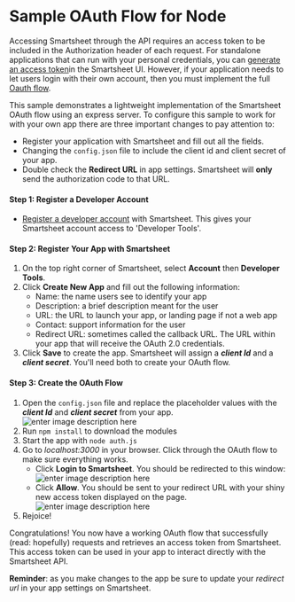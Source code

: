 
# Sample OAuth Flow for Node
Accessing Smartsheet through the API requires an access token to be included in the Authorization header of each request. For standalone applications that can run with your personal credentials, you can [generate an access token](https://smartsheet-platform.github.io/api-docs/#authentication-and-access-tokens)in the Smartsheet UI. However, if your application needs to let users login with their own account, then you must implement the full [Oauth flow](https://smartsheet-platform.github.io/api-docs/#oauth-flow).

This sample demonstrates a lightweight implementation of the Smartsheet OAuth flow using an express server. To configure this sample to work for with your own app there are three important changes to pay attention to:
- Register your application with Smartsheet and fill out all the fields. 
- Changing the `config.json` file to include the client id and client secret of your app.
- Double check the **Redirect URL** in app settings. Smartsheet will **only** send the authorization code to that URL. 

#### Step 1: Register a Developer Account
 - [Register a developer account](https://developers.smartsheet.com/register) with Smartsheet. This gives your Smartsheet account access to 'Developer Tools'.

#### Step 2: Register Your App with Smartsheet 

 1. On the top right corner of Smartsheet, select **Account** then **Developer Tools**. 
 2. Click **Create New App** and fill out the following information:
	- Name: the name users see to identify your app
	- Description: a brief description meant for the user
	- URL: the URL to launch your app, or landing page if not a web app
	- Contact: support information for the user
	- Redirect URL: sometimes called the callback URL. The URL within your app that will receive the OAuth 2.0 credentials.
 3. Click **Save** to create the app. Smartsheet will assign a ***client Id*** and a ***client secret***. You'll need both to create your OAuth flow.
#### Step 3: Create the OAuth Flow
  
 1. Open the `config.json` file and replace the placeholder values with the ***client Id*** and ***client secret*** from your app. 
 ![enter image description here](https://lh3.googleusercontent.com/-lFnKZB8gymg/Wjmo6RiJbXI/AAAAAAAAAJQ/jYdXJElXnnUXckmeCI3CotdVQoRiBEEZwCLcBGAs/s0/Screen+Shot+2017-12-19+at+4.02.21+PM.png "config.json")
 2. Run `npm install` to download the modules
 3. Start the app with `node auth.js`
 4. Go to *localhost:3000* in your browser. Click through the OAuth flow to make sure everything works.
	 - Click **Login to Smartsheet**. You should be redirected to this window:
	 ![enter image description here](https://lh3.googleusercontent.com/-A5IFP3Esa94/Wjmw5x5_MZI/AAAAAAAAAJs/vTXXwHhX3lIC3Ztu1zqKpTVmOyYWylzlgCLcBGAs/s0/Screen+Shot+2017-12-19+at+4.34.35+PM.png "SmartsheetAuthPermission")
	 - Click **Allow**. You should be sent to your redirect URL with your shiny new access token displayed on the page.
	 ![enter image description here](https://lh3.googleusercontent.com/Fi8d-Bd62BHhsOiBKdIvbAY2lzSFgDU7fIPOvv5FarUb_gzTo2lK21-y5HhSKYNxe3NI5e-11y76=s0 "ReturnedToken")
 5. Rejoice!

Congratulations! You now have a working OAuth flow that successfully (read: hopefully) requests and retrieves an access token from Smartsheet. This access token can be used in your app to interact directly with the Smartsheet API. 

**Reminder**: as you make changes to the app be sure to update your *redirect url* in your app settings on Smartsheet.
	
